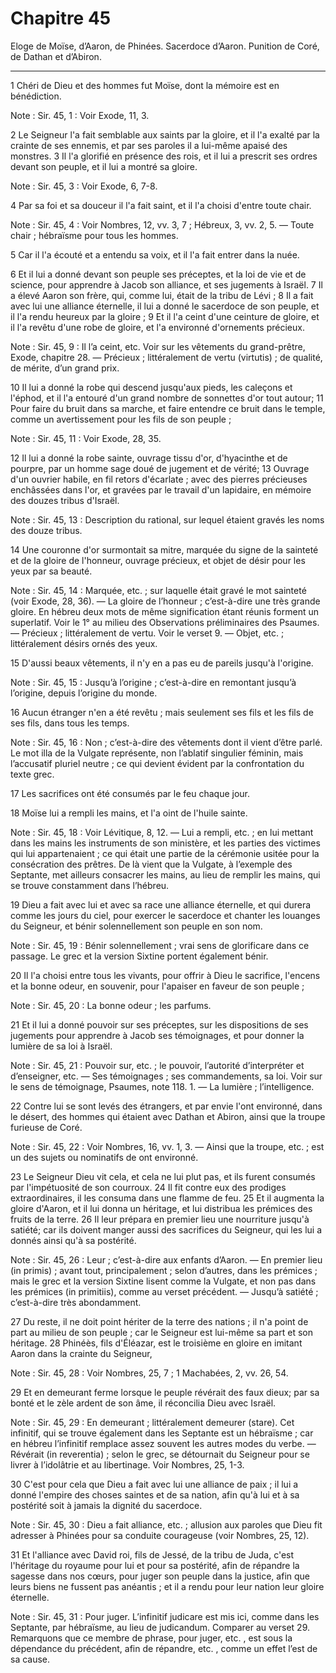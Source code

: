 # Chapitre 45

Eloge de Moïse, d’Aaron, de Phinées.
Sacerdoce d’Aaron.
Punition de Coré, de Dathan et d’Abiron.

***

1 Chéri de Dieu et des hommes fut Moïse, dont la mémoire est en bénédiction.

<span class="bible-note">Note : </span> Sir. 45, 1 : Voir Exode, 11, 3.

2 Le Seigneur l'a fait semblable aux saints par la gloire, et il l'a exalté par la crainte de ses ennemis, et par ses paroles il a lui-même apaisé des monstres. 3 Il l'a glorifié en présence des rois, et il lui a prescrit ses ordres devant son peuple, et il lui a montré sa gloire.

<span class="bible-note">Note : </span> Sir. 45, 3 : Voir Exode, 6, 7-8.

4 Par sa foi et sa douceur il l'a fait saint, et il l'a choisi d'entre toute chair.

<span class="bible-note">Note : </span> Sir. 45, 4 : Voir Nombres, 12, vv. 3, 7 ; Hébreux, 3, vv. 2, 5. ― Toute chair ; hébraïsme pour tous les hommes.

5 Car il l'a écouté et a entendu sa voix, et il l'a fait entrer dans la nuée.


6 Et il lui a donné devant son peuple ses préceptes, et la loi de vie et de science, pour apprendre à Jacob son alliance, et ses jugements à Israël. 7 Il a élevé Aaron son frère, qui, comme lui, était de la tribu de Lévi ; 8 Il a fait avec lui une alliance éternelle, il lui a donné le sacerdoce de son peuple, et il l'a rendu heureux par la gloire ; 9 Et il l'a ceint d'une ceinture de gloire, et il l'a revêtu d'une robe de gloire, et l'a environné d'ornements précieux.

<span class="bible-note">Note : </span> Sir. 45, 9 : Il l’a ceint, etc. Voir sur les vêtements du grand-prêtre, Exode, chapitre 28. ― Précieux ; littéralement de vertu (virtutis) ; de qualité, de mérite, d’un grand prix.

10 Il lui a donné la robe qui descend jusqu'aux pieds, les caleçons et l'éphod, et il l'a entouré d'un grand nombre de sonnettes d'or tout autour; 11 Pour faire du bruit dans sa marche, et faire entendre ce bruit dans le temple, comme un avertissement pour les fils de son peuple ;

<span class="bible-note">Note : </span> Sir. 45, 11 : Voir Exode, 28, 35.

12 Il lui a donné la robe sainte, ouvrage tissu d'or, d'hyacinthe et de pourpre, par un homme sage doué de jugement et de vérité; 13 Ouvrage d'un ouvrier habile, en fil retors d'écarlate ; avec des pierres précieuses enchâssées dans l'or, et gravées par le travail d'un lapidaire, en mémoire des douzes tribus d'Israël.

<span class="bible-note">Note : </span> Sir. 45, 13 : Description du rational, sur lequel étaient gravés les noms des douze tribus.


14 Une couronne d'or surmontait sa mitre, marquée du signe de la sainteté et de la gloire de l'honneur, ouvrage précieux, et objet de désir pour les yeux par sa beauté.

<span class="bible-note">Note : </span> Sir. 45, 14 : Marquée, etc. ; sur laquelle était gravé le mot sainteté (voir Exode, 28, 36). ― La gloire de l’honneur ; c’est-à-dire une très grande gloire. En hébreu deux mots de même signification étant réunis forment un superlatif. Voir le 1° au milieu des Observations préliminaires des Psaumes. ― Précieux ; littéralement de vertu. Voir le verset 9. ― Objet, etc. ; littéralement désirs ornés des yeux.

15 D'aussi beaux vêtements, il n'y en a pas eu de pareils jusqu'à l'origine.

<span class="bible-note">Note : </span> Sir. 45, 15 : Jusqu’à l’origine ; c’est-à-dire en remontant jusqu’à l’origine, depuis l’origine du monde.

16 Aucun étranger n'en a été revêtu ; mais seulement ses fils et les fils de ses fils, dans tous les temps.

<span class="bible-note">Note : </span> Sir. 45, 16 : Non ; c’est-à-dire des vêtements dont il vient d’être parlé. Le mot illa de la Vulgate représente, non l’ablatif singulier féminin, mais l’accusatif pluriel neutre ; ce qui devient évident par la confrontation du texte grec.

17 Les sacrifices ont été consumés par le feu chaque jour.


18 Moïse lui a rempli les mains, et l'a oint de l'huile sainte.

<span class="bible-note">Note : </span> Sir. 45, 18 : Voir Lévitique, 8, 12. ― Lui a rempli, etc. ; en lui mettant dans les mains les instruments de son ministère, et les parties des victimes qui lui appartenaient ; ce qui était une partie de la cérémonie usitée pour la consécration des prêtres. De là vient que la Vulgate, à l’exemple des Septante, met ailleurs consacrer les mains, au lieu de remplir les mains, qui se trouve constamment dans l’hébreu.

19 Dieu a fait avec lui et avec sa race une alliance éternelle, et qui durera comme les jours du ciel, pour exercer le sacerdoce et chanter les louanges du Seigneur, et bénir solennellement son peuple en son nom.

<span class="bible-note">Note : </span> Sir. 45, 19 : Bénir solennellement ; vrai sens de glorificare dans ce passage. Le grec et la version Sixtine portent également bénir.


20 Il l'a choisi entre tous les vivants, pour offrir à Dieu le sacrifice, l'encens et la bonne odeur, en souvenir, pour l'apaiser en faveur de son peuple ;

<span class="bible-note">Note : </span> Sir. 45, 20 : La bonne odeur ; les parfums.

21 Et il lui a donné pouvoir sur ses préceptes, sur les dispositions de ses jugements pour apprendre à Jacob ses témoignages, et pour donner la lumière de sa loi à Israël.

<span class="bible-note">Note : </span> Sir. 45, 21 : Pouvoir sur, etc. ; le pouvoir, l’autorité d’interpréter et d’enseigner, etc. ― Ses témoignages ; ses commandements, sa loi. Voir sur le sens de témoignage, Psaumes, note 118. 1. ― La lumière ; l’intelligence.

22 Contre lui se sont levés des étrangers, et par envie l'ont environné, dans le désert, des hommes qui étaient avec Dathan et Abiron, ainsi que la troupe furieuse de Coré.

<span class="bible-note">Note : </span> Sir. 45, 22 : Voir Nombres, 16, vv. 1, 3. ― Ainsi que la troupe, etc. ; est un des sujets ou nominatifs de ont environné.


23 Le Seigneur Dieu vit cela, et cela ne lui plut pas, et ils furent consumés par l'impétuosité de son courroux. 24 Il fit contre eux des prodiges extraordinaires, il les consuma dans une flamme de feu. 25 Et il augmenta la gloire d'Aaron, et il lui donna un héritage, et lui distribua les prémices des fruits de la terre. 26 Il leur prépara en premier lieu une nourriture jusqu'à satiété; car ils doivent manger aussi des sacrifices du Seigneur, qui les lui a donnés ainsi qu'à sa postérité.

<span class="bible-note">Note : </span> Sir. 45, 26 : Leur ; c’est-à-dire aux enfants d’Aaron. ― En premier lieu (in primis) ; avant tout, principalement ; selon d’autres, dans les prémices ; mais le grec et la version Sixtine lisent comme la Vulgate, et non pas dans les prémices (in primitiis), comme au verset précédent. ― Jusqu’à satiété ; c’est-à-dire très abondamment.

27 Du reste, il ne doit point hériter de la terre des nations ; il n'a point de part au milieu de son peuple ; car le Seigneur est lui-même sa part et son héritage. 28 Phinéès, fils d'Éléazar, est le troisième en gloire en imitant Aaron dans la crainte du Seigneur,

<span class="bible-note">Note : </span> Sir. 45, 28 : Voir Nombres, 25, 7 ; 1 Machabées, 2, vv. 26, 54.

29 Et en demeurant ferme lorsque le peuple révérait des faux dieux; par sa bonté et le zèle ardent de son âme, il réconcilia Dieu avec Israël.

<span class="bible-note">Note : </span> Sir. 45, 29 : En demeurant ; littéralement demeurer (stare). Cet infinitif, qui se trouve également dans les Septante est un hébraïsme ; car en hébreu l’infinitif remplace assez souvent les autres modes du verbe. ― Révérait (in reverentia) ; selon le grec, se détournait du Seigneur pour se livrer à l’idolâtrie et au libertinage. Voir Nombres, 25, 1-3.

30 C'est pour cela que Dieu a fait avec lui une alliance de paix ; il lui a donné l'empire des choses saintes et de sa nation, afin qu'à lui et à sa postérité soit à jamais la dignité du sacerdoce.

<span class="bible-note">Note : </span> Sir. 45, 30 : Dieu a fait alliance, etc. ; allusion aux paroles que Dieu fit adresser à Phinées pour sa conduite courageuse (voir Nombres, 25, 12).

31 Et l'alliance avec David roi, fils de Jessé, de la tribu de Juda, c'est l'héritage du royaume pour lui et pour sa postérité, afin de répandre la sagesse dans nos cœurs, pour juger son peuple dans la justice, afin que leurs biens ne fussent pas anéantis ; et il a rendu pour leur nation leur gloire éternelle.

<span class="bible-note">Note : </span> Sir. 45, 31 : Pour juger. L’infinitif judicare est mis ici, comme dans les Septante, par hébraïsme, au lieu de judicandum. Comparer au verset 29. Remarquons que ce membre de phrase, pour juger, etc. , est sous la dépendance du précédent, afin de répandre, etc. , comme un effet l’est de sa cause.

